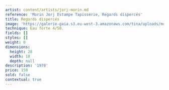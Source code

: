 ```yaml
---
artist: content/artists/jorj-morin.md
reference: 'Morin Jorj Estampe Tapisserie, Regards dispercés'
title: Regards dispercés
image: 'https://galerie-gaia.s3.eu-west-3.amazonaws.com/tina/uploads/morin-jorj-estampe-tapisserie/GALERIE GAIA.J.MORIN.REGARD DISPERCE.29x19.jpg'
technique: Eau forte 4/50.
fields: []
styles: []
weight: 0
dimensions:
  height: 28
  width: 18
  depth: null
description: '1978'
price: 150
sold: false
contextual: true
---
```


